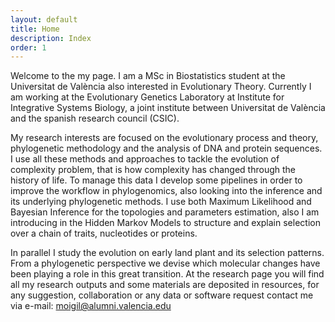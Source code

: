 ```yaml
---
layout: default
title: Home
description: Index
order: 1
---
```


Welcome to the my page. I am a MSc in Biostatistics student at the Universitat
de València also interested in Evolutionary Theory. Currently I am working at
the Evolutionary Genetics Laboratory at Institute for Integrative Systems
Biology, a joint institute between Universitat de València and the spanish
research council (CSIC).

My research interests are focused on the evolutionary process and theory,
phylogenetic methodology and the analysis of DNA and protein sequences. I use
all these methods and approaches to tackle the evolution of complexity problem,
that is how complexity has changed through the history of life. To manage this
data I develop some pipelines in order to improve the workflow in phylogenomics,
also looking into the inference and its underlying phylogenetic methods. I use
both Maximum Likelihood and Bayesian Inference for the topologies and parameters
estimation, also I am introducing in the Hidden Markov Models to structure and
explain selection over a chain of traits, nucleotides or proteins.

In parallel I study the evolution on early land plant and its selection
patterns. From a phylogenetic perspective we devise which molecular changes
have been playing a role in this great transition. At the research page you will
find all my research outputs and some materials are deposited in resources, for
any suggestion, collaboration or any data or software request contact me via
e-mail: [moigil@alumni.valencia.edu](moigil@alumni.valencia.edu)
